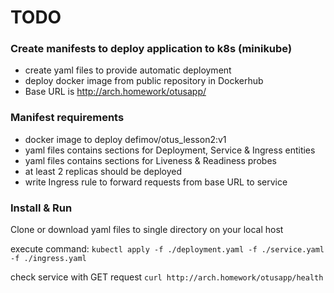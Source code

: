 # TODO

### Create manifests to deploy application to k8s (minikube)
* create yaml files to provide automatic deployment
* deploy docker image from public repository in Dockerhub
* Base URL is http://arch.homework/otusapp/

### Manifest requirements 
* docker image to deploy defimov/otus_lesson2:v1
* yaml files contains sections for Deployment, Service & Ingress entities 
* yaml files contains sections for Liveness & Readiness probes
* at least 2 replicas should be deployed
* write Ingress rule to forward requests from base URL to service

### Install & Run
Clone or download yaml files to single directory on your local host

execute command: ``` kubectl apply -f ./deployment.yaml -f ./service.yaml -f ./ingress.yaml ```  

check service with GET request ``` curl http://arch.homework/otusapp/health ```